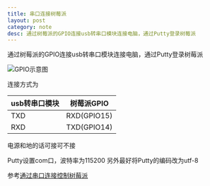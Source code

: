 ```yaml
---
title: 串口连接树莓派
layout: post
category: note
desc: 通过树莓派的GPIO连接usb转串口模块连接电脑，通过Putty登录树莓派
---
```


通过树莓派的GPIO连接usb转串口模块连接电脑，通过Putty登录树莓派

![GPIO示意图](../../images/m6.png)

连接方式为

usb转串口模块|树莓派GPIO
----------|----------
TXD       |RXD(GPIO15)
RXD       |TXD(GPIO14)

电源和地的话可接可不接

Putty设置com口，波特率为115200
另外最好将Putty的编码改为utf-8

参考[通过串口连接控制树莓派](http://www.cnblogs.com/ma6174/archive/2013/04/23/3038626.html)